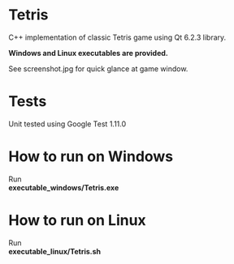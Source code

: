 # Tetris
C++ implementation of classic Tetris game using Qt 6.2.3 library.

**Windows and Linux executables are provided.**

See screenshot.jpg for quick glance at game window.

# Tests
Unit tested using Google Test 1.11.0

# How to run on Windows
Run\
**executable_windows/Tetris.exe**

# How to run on Linux
Run\
**executable_linux/Tetris.sh**
